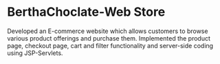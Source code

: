 # BerthaChoclate-Web Store

Developed an E-commerce website which allows customers to browse various product offerings and purchase them.
Implemented the product page, checkout page, cart and filter functionality and server-side coding using JSP-Servlets.